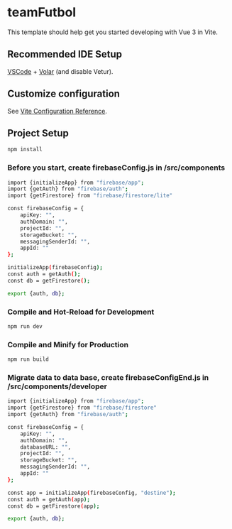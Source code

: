 # teamFutbol

This template should help get you started developing with Vue 3 in Vite.

## Recommended IDE Setup

[VSCode](https://code.visualstudio.com/) + [Volar](https://marketplace.visualstudio.com/items?itemName=Vue.volar) (and disable Vetur).

## Customize configuration

See [Vite Configuration Reference](https://vite.dev/config/).

## Project Setup

```sh
npm install
```

### Before you start, create firebaseConfig.js in /src/components

```sh
import {initializeApp} from "firebase/app";
import {getAuth} from "firebase/auth";
import {getFirestore} from "firebase/firestore/lite"

const firebaseConfig = {
    apiKey: "",
    authDomain: "",
    projectId: "",
    storageBucket: "",
    messagingSenderId: "",
    appId: ""
};

initializeApp(firebaseConfig);
const auth = getAuth();
const db = getFirestore();

export {auth, db};
```

### Compile and Hot-Reload for Development

```sh
npm run dev
```

### Compile and Minify for Production

```sh
npm run build
```

### Migrate data to data base, create firebaseConfigEnd.js in /src/components/developer

```sh
import {initializeApp} from "firebase/app";
import {getFirestore} from "firebase/firestore"
import {getAuth} from "firebase/auth";

const firebaseConfig = {
    apiKey: "",
    authDomain: "",
    databaseURL: "",
    projectId: "",
    storageBucket: "",
    messagingSenderId: "",
    appId: ""
};

const app = initializeApp(firebaseConfig, "destine");
const auth = getAuth(app);
const db = getFirestore(app);

export {auth, db};
```
